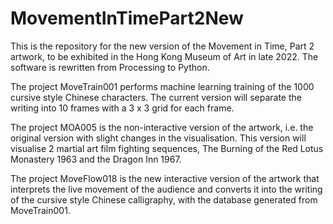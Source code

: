 # MovementInTimePart2New
This is the repository for the new version of the Movement in Time, Part 2 artwork, to be exhibited in the Hong Kong Museum of Art in late 2022. The software is rewritten from Processing to Python.

The project MoveTrain001 performs machine learning training of the 1000 cursive style Chinese characters. The current version will separate the writing into 10 frames with a 3 x 3 grid for each frame.

The project MOA005 is the non-interactive version of the artwork, i.e. the original version with slight changes in the visualisation. This version will visualise 2 martial art film fighting sequences, The Burning of the Red Lotus Monastery 1963 and the Dragon Inn 1967.

The project MoveFlow018 is the new interactive version of the artwork that interprets the live movement of the audience and converts it into the writing of the cursive style Chinese calligraphy, with the database generated from MoveTrain001.
